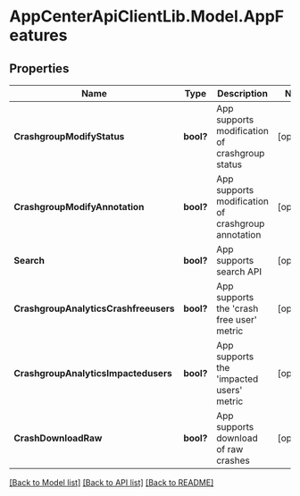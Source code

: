 # AppCenterApiClientLib.Model.AppFeatures
## Properties

Name | Type | Description | Notes
------------ | ------------- | ------------- | -------------
**CrashgroupModifyStatus** | **bool?** | App supports modification of crashgroup status | [optional] 
**CrashgroupModifyAnnotation** | **bool?** | App supports modification of crashgroup annotation | [optional] 
**Search** | **bool?** | App supports search API | [optional] 
**CrashgroupAnalyticsCrashfreeusers** | **bool?** | App supports the &#x27;crash free user&#x27; metric | [optional] 
**CrashgroupAnalyticsImpactedusers** | **bool?** | App supports the &#x27;impacted users&#x27; metric | [optional] 
**CrashDownloadRaw** | **bool?** | App supports download of raw crashes | [optional] 

[[Back to Model list]](../README.md#documentation-for-models) [[Back to API list]](../README.md#documentation-for-api-endpoints) [[Back to README]](../README.md)

